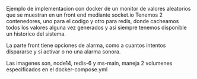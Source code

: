 Ejemplo de implementacion con docker de un monitor de valores aleatorios que se muestran en un front end mediante socket.io
Tenemos 2 contenedores, uno para el codigo y otro para redis, donde cacheamos todos los valores alguna vez generados y asi siempre tenemos
disponible un historico del sistema.

La parte front tiene opciones de alarma, como a cuantos intentos dispararse y si activar o no una alarma sonora.

Las imagenes son, node14, redis-6 y ms-main, maneja 2 volumenes especificados en el docker-compose.yml

